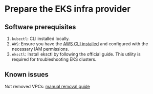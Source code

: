# Prepare the EKS infra provider

## Software prerequisites

1. `kubectl`: CLI installed locally.
2. `AWS`: Ensure you have the [AWS CLI installed](https://docs.aws.amazon.com/cli/latest/userguide/getting-started-install.html) and configured with the necessary IAM permissions.
3. `eksctl`: Install eksctl by following the official guide. This utility is required for troubleshooting EKS clusters.

## Known issues

Not removed VPCs: [manual removal guide](vpc-removal.md)
